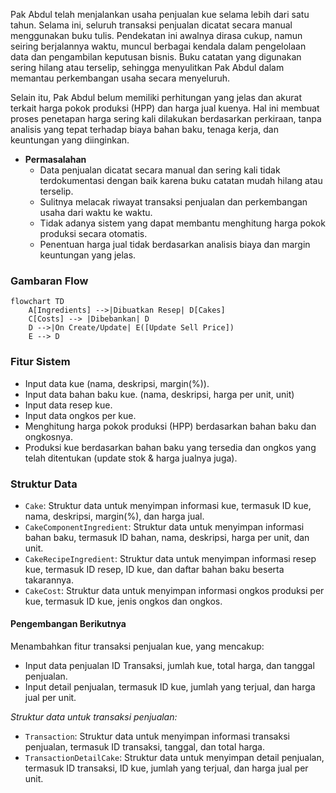 Pak Abdul telah menjalankan usaha penjualan kue selama lebih dari satu tahun. Selama ini, seluruh transaksi penjualan dicatat secara manual menggunakan buku tulis. Pendekatan ini awalnya dirasa cukup, namun seiring berjalannya waktu, muncul berbagai kendala dalam pengelolaan data dan pengambilan keputusan bisnis. Buku catatan yang digunakan sering hilang atau terselip, sehingga menyulitkan Pak Abdul dalam memantau perkembangan usaha secara menyeluruh.

Selain itu, Pak Abdul belum memiliki perhitungan yang jelas dan akurat terkait harga pokok produksi (HPP) dan harga jual kuenya. Hal ini membuat proses penetapan harga sering kali dilakukan berdasarkan perkiraan, tanpa analisis yang tepat terhadap biaya bahan baku, tenaga kerja, dan keuntungan yang diinginkan.

- **Permasalahan**
    - Data penjualan dicatat secara manual dan sering kali tidak terdokumentasi dengan baik karena buku catatan mudah hilang atau terselip.
    - Sulitnya melacak riwayat transaksi penjualan dan perkembangan usaha dari waktu ke waktu.
    - Tidak adanya sistem yang dapat membantu menghitung harga pokok produksi secara otomatis.
    - Penentuan harga jual tidak berdasarkan analisis biaya dan margin keuntungan yang jelas.


### Gambaran Flow

```mermaid
flowchart TD
    A[Ingredients] -->|Dibuatkan Resep| D[Cakes]
    C[Costs] --> |Dibebankan| D
    D -->|On Create/Update| E([Update Sell Price])
    E --> D
```

### Fitur Sistem
- Input data kue (nama, deskripsi, margin(%)).
- Input data bahan baku kue. (nama, deskripsi, harga per unit, unit)
- Input data resep kue.
- Input data ongkos per kue.
- Menghitung harga pokok produksi (HPP) berdasarkan bahan baku dan ongkosnya.
- Produksi kue berdasarkan bahan baku yang tersedia dan ongkos yang telah ditentukan (update stok & harga jualnya juga).

### Struktur Data 
- `Cake`: Struktur data untuk menyimpan informasi kue, termasuk ID kue, nama, deskripsi, margin(%), dan harga jual.
- `CakeComponentIngredient`: Struktur data untuk menyimpan informasi bahan baku, termasuk ID bahan, nama, deskripsi, harga per unit, dan unit.
- `CakeRecipeIngredient`: Struktur data untuk menyimpan informasi resep kue, termasuk ID resep, ID kue, dan daftar bahan baku beserta takarannya.
- `CakeCost`: Struktur data untuk menyimpan informasi ongkos produksi per kue, termasuk ID kue, jenis ongkos dan ongkos.

#### Pengembangan Berikutnya

Menambahkan fitur transaksi penjualan kue, yang mencakup:
- Input data penjualan ID Transaksi, jumlah kue, total harga, dan tanggal penjualan.
- Input detail penjualan, termasuk ID kue, jumlah yang terjual, dan harga jual per unit.

*Struktur data untuk transaksi penjualan:*
- `Transaction`: Struktur data untuk menyimpan informasi transaksi penjualan, termasuk ID transaksi, tanggal, dan total harga.
- `TransactionDetailCake`: Struktur data untuk menyimpan detail penjualan, termasuk ID transaksi, ID kue, jumlah yang terjual, dan harga jual per unit.